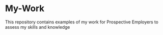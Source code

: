# My-Work
This repository contains examples of my work for Prospective Employers to assess my skills and knowledge
